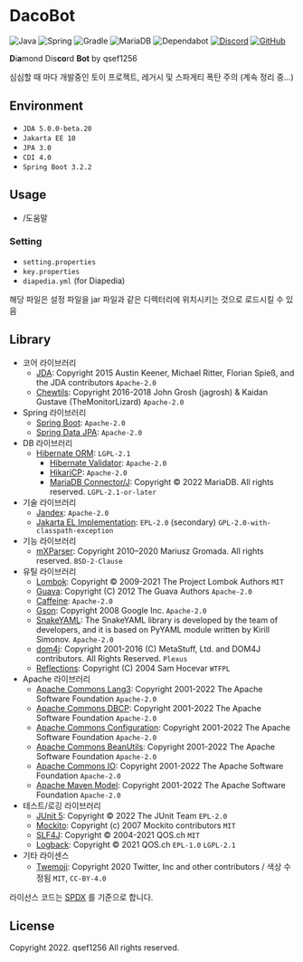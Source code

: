 # DacoBot

[java-badge]: https://img.shields.io/badge/java-%23ED8B00.svg?style=for-the-badge&logo=openjdk&logoColor=white

[spring-badge]: https://img.shields.io/badge/spring-%236DB33F.svg?style=for-the-badge&logo=spring&logoColor=white

[mariadb-badge]: https://img.shields.io/badge/MariaDB-003545?style=for-the-badge&logo=mariadb&logoColor=white

[dependabot-badge]: https://img.shields.io/badge/dependabot-025E8C?style=for-the-badge&logo=dependabot&logoColor=white

[gradle-badge]: https://img.shields.io/badge/Gradle-02303A.svg?style=for-the-badge&logo=Gradle&logoColor=white

[discord-badge]: https://img.shields.io/badge/Discord-%235865F2.svg?style=for-the-badge&logo=discord&logoColor=white

[discord-invite]: https://discord.gg/uDEVbvJ55q

[github-badge]: https://img.shields.io/badge/github-%23121011.svg?style=for-the-badge&logo=github&logoColor=white

[github-invite]: https://github.com/qsef1256/DacoBot

![Java][java-badge]
![Spring][spring-badge]
![Gradle][gradle-badge]
![MariaDB][mariadb-badge]
![Dependabot][dependabot-badge]
[![Discord][discord-badge]][discord-invite]
[![GitHub][github-badge]][github-invite]

**D**i**a**mond Dis**co**rd **Bot** by qsef1256

심심할 때 마다 개발중인 토이 프로젝트, 레거시 및 스파게티 폭탄 주의 (계속 정리 중...)

## Environment

* `JDA 5.0.0-beta.20`
* `Jakarta EE 10`
* `JPA 3.0`
* `CDI 4.0`
* `Spring Boot 3.2.2`

## Usage

* /도움말

### Setting

* `setting.properties`
* `key.properties`
* `diapedia.yml` (for Diapedia)

해당 파일은 설정 파일을 jar 파일과 같은 디렉터리에 위치시키는 것으로 로드시킬 수 있음

## Library

* 코어 라이브러리
    * [JDA](https://github.com/DV8FromTheWorld/JDA): Copyright 2015 Austin Keener, Michael Ritter, Florian Spieß, and the JDA contributors `Apache-2.0`
    * [Chewtils](https://github.com/Chew/JDA-Chewtils): Copyright 2016-2018 John Grosh (jagrosh) & Kaidan Gustave (TheMonitorLizard) `Apache-2.0`
* Spring 라이브러리 <!-- subprojects are excluded -->
    * [Spring Boot](https://spring.io/projects/spring-boot): `Apache-2.0`
    * [Spring Data JPA](https://spring.io/projects/spring-data-jpa): `Apache-2.0`
* DB 라이브러리
    * [Hibernate ORM](https://hibernate.org/orm/): `LGPL-2.1`
        * [Hibernate Validator](https://hibernate.org/validator/): `Apache-2.0`
        * [HikariCP](https://github.com/brettwooldridge/HikariCP): `Apache-2.0`
        * [MariaDB Connector/J](https://mariadb.com/kb/en/mariadb-connector-j/): Copyright © 2022 MariaDB. All rights reserved. `LGPL-2.1-or-later`
* 기술 라이브러리
    * [Jandex](https://github.com/smallrye/jandex): `Apache-2.0`
    * [Jakarta EL Implementation](https://projects.eclipse.org/projects/ee4j.el): `EPL-2.0` (secondary) `GPL-2.0-with-classpath-exception`
* 기능 라이브러리
    * [mXParser](https://mathparser.org/): Copyright 2010–2020 Mariusz Gromada. All rights reserved. `BSD-2-Clause`
* 유틸 라이브러리
    * [Lombok](https://projectlombok.org/): Copyright © 2009-2021 The Project Lombok Authors `MIT`
    * [Guava](https://github.com/google/guava): Copyright (C) 2012 The Guava Authors `Apache-2.0`
    * [Caffeine](https://github.com/ben-manes/caffeine): `Apache-2.0`
    * [Gson](https://github.com/google/gson): Copyright 2008 Google Inc. `Apache-2.0`
    * [SnakeYAML](https://bitbucket.org/snakeyaml/snakeyaml/src/master/): The SnakeYAML library is developed by the team of developers, and it is based on PyYAML module written by Kirill Simonov. `Apache-2.0`
    * [dom4j](https://dom4j.github.io/): Copyright 2001-2016 (C) MetaStuff, Ltd. and DOM4J contributors. All Rights Reserved. `Plexus`
    * [Reflections](https://github.com/ronmamo/reflections): Copyright (C) 2004 Sam Hocevar `WTFPL`
* Apache 라이브러리
    * [Apache Commons Lang3](https://github.com/apache/commons-lang): Copyright 2001-2022 The Apache Software Foundation `Apache-2.0`
    * [Apache Commons DBCP](https://commons.apache.org/proper/commons-dbcp/): Copyright 2001-2022 The Apache Software Foundation `Apache-2.0`
    * [Apache Commons Configuration](https://commons.apache.org/proper/commons-configuration/): Copyright 2001-2022 The Apache Software Foundation `Apache-2.0`
    * [Apache Commons BeanUtils](https://commons.apache.org/proper/commons-beanutils/): Copyright 2001-2022 The Apache Software Foundation `Apache-2.0`
    * [Apache Commons IO](https://commons.apache.org/proper/commons-io/): Copyright 2001-2022 The Apache Software Foundation `Apache-2.0`
    * [Apache Maven Model](https://maven.apache.org/ref/3.8.6/maven-model/): Copyright 2001-2022 The Apache Software Foundation `Apache-2.0`
* 테스트/로깅 라이브러리
    * [JUnit 5](https://junit.org/junit5/): Copyright © 2022 The JUnit Team `EPL-2.0`
    * [Mockito](https://site.mockito.org/): Copyright (c) 2007 Mockito contributors `MIT`
    * [SLF4J](https://www.slf4j.org/): Copyright © 2004-2021 QOS.ch `MIT`
    * [Logback](https://logback.qos.ch/): Copyright © 2021 QOS.ch `EPL-1.0` `LGPL-2.1`
* 기타 라이센스
    * [Twemoji](https://github.com/twitter/twemoji): Copyright 2020 Twitter, Inc and other contributors / 색상 수정됨 `MIT`, `CC-BY-4.0`

라이선스 코드는 [SPDX](https://spdx.org/licenses/) 를 기준으로 합니다.

## License

Copyright 2022. qsef1256 All rights reserved.
